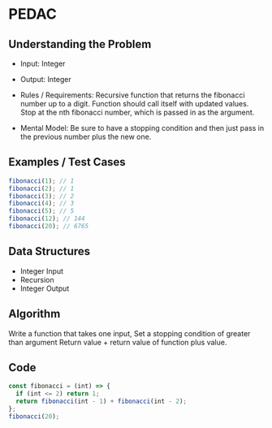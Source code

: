 # PEDAC

## Understanding the Problem

- Input:
  Integer

- Output:
  Integer

- Rules / Requirements:
  Recursive function that returns the fibonacci number up to a digit.
  Function should call itself with updated values.
  Stop at the nth fibonacci number, which is passed in as the argument.

- Mental Model:
  Be sure to have a stopping condition and then just pass in the previous number plus the new one.

## Examples / Test Cases

```js
fibonacci(1); // 1
fibonacci(2); // 1
fibonacci(3); // 2
fibonacci(4); // 3
fibonacci(5); // 5
fibonacci(12); // 144
fibonacci(20); // 6765
```

## Data Structures

- Integer
  Input
- Recursion
- Integer
  Output

## Algorithm

Write a function that takes one input,
Set a stopping condition of greater than argument
Return value + return value of function plus value.

## Code

```js
const fibonacci = (int) => {
  if (int <= 2) return 1;
  return fibonacci(int - 1) + fibonacci(int - 2);
};
fibonacci(20);
```
